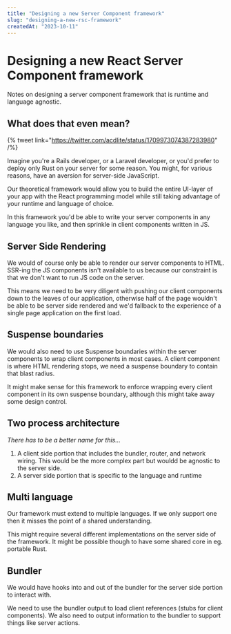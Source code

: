 ```yaml
---
title: "Designing a new Server Component framework"
slug: "designing-a-new-rsc-framework"
createdAt: "2023-10-11"
---
```


# Designing a new React Server Component framework

Notes on designing a server component framework that is runtime and language agnostic.

## What does that even mean?

{% tweet link="https://twitter.com/acdlite/status/1709973074387283980" /%}

Imagine you're a Rails developer, or a Laravel developer, or you'd prefer to deploy only Rust on your server for some reason. You might, for various reasons, have an aversion for server-side JavaScript.

Our theoretical framework would allow you to build the entire UI-layer of your app with the React programming model while still taking advantage of your runtime and language of choice.

In this framework you'd be able to write your server components in any language you like, and then sprinkle in client components written in JS.

## Server Side Rendering

We would of course only be able to render our server components to HTML. SSR-ing the JS components isn't available to us because our constraint is that we don't want to run JS code on the server.

This means we need to be very diligent with pushing our client components down to the leaves of our application, otherwise half of the page wouldn't be able to be server side rendered and we'd fallback to the experience of a single page application on the first load.

## Suspense boundaries

We would also need to use Suspense boundaries within the server components to wrap client components in most cases. A client component is where HTML rendering stops, we need a suspense boundary to contain that blast radius.

It might make sense for this framework to enforce wrapping every client component in its own suspense boundary, although this might take away some design control.

## Two process architecture

_There has to be a better name for this..._

1. A client side portion that includes the bundler, router, and network wiring. This would be the more complex part but wouldd be agnostic to the server side.
2. A server side portion that is specific to the language and runtime

## Multi language

Our framework must extend to multiple languages. If we only support one then it misses the point of a shared understanding.

This might require several different implementations on the server side of the framework. It might be possible though to have some shared core in eg. portable Rust.

## Bundler

We would have hooks into and out of the bundler for the server side portion to interact with.

We need to use the bundler output to load client references (stubs for client components). We also need to output information to the bundler to support things like server actions.
